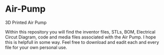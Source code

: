# Air-Pump
3D Printed Air Pump

Within this repository you will find the inventor files, STLs, BOM, Electrical Circut Diagram, code and media files associated with the Air Pump. I hope this is helpfull in some way. Feel free to download and eadit each and every file for your own personal use.
